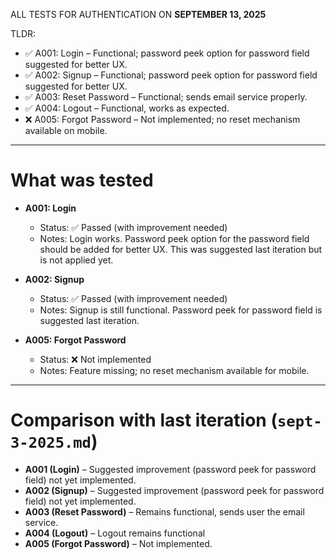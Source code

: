 ALL TESTS FOR AUTHENTICATION ON **SEPTEMBER 13, 2025**

TLDR:

- ✅ A001: Login – Functional; password peek option for password field suggested for better UX.
- ✅ A002: Signup – Functional; password peek option for password field suggested for better UX.
- ✅ A003: Reset Password – Functional; sends email service properly.
- ✅ A004: Logout – Functional, works as expected.
- ❌ A005: Forgot Password – Not implemented; no reset mechanism available on mobile.

---

# What was tested

- **A001: Login**

  - Status: ✅ Passed (with improvement needed)
  - Notes: Login works. Password peek option for the password field should be added for better UX. This was suggested last iteration but is not applied yet.

- **A002: Signup**

  - Status: ✅ Passed (with improvement needed)
  - Notes: Signup is still functional. Password peek for password field is suggested last iteration.

- **A005: Forgot Password**
  - Status: ❌ Not implemented
  - Notes: Feature missing; no reset mechanism available for mobile.

---

# Comparison with last iteration (`sept-3-2025.md`)

- **A001 (Login)** – Suggested improvement (password peek for password field) not yet implemented.
- **A002 (Signup)** – Suggested improvement (password peek for password field) not yet implemented.
- **A003 (Reset Password)** – Remains functional, sends user the email service.
- **A004 (Logout)** – Logout remains functional
- **A005 (Forgot Password)** – Not implemented.
